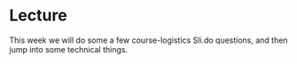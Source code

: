 # Lecture

This week we will do some a few course-logistics Sli.do questions, and then jump into some technical things.